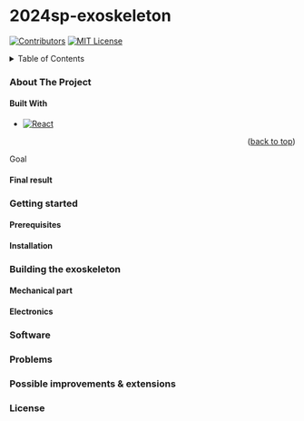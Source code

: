 # 2024sp-exoskeleton
<a name="readme-top"></a>


<!-- PROJECT SHIELDS -->
<!--
-->
[![Contributors][contributors-shield]][contributors-url]
[![MIT License][license-shield]][license-url]


<!-- MARKDOWN LINKS & IMAGES -->
<!-- https://www.markdownguide.org/basic-syntax/#reference-style-links -->
<!-- change the contributors page -->


<!-- TABLE OF CONTENTS -->
<details>
  <summary>Table of Contents</summary>
  <ol>
    <li>
      <a href="#overview">Overview</a>
      <ul>
        <li><a href="#built-with">Built With</a></li>
        <li><a href="#goal">Goal</a></li>
        <li><a href="#final-result">Final Result</a></li>
      </ul>
    </li>
    <li>
      <a href="#getting-started">Getting Started</a>
      <ul>
        <li><a href="#prerequisites">Prerequisites</a></li>
        <li><a href="#installation">Installation</a></li>
      </ul>
    </li>
    <li><a href="#building-the-exoskeleton">Building the exoskeleton</a></li>
      <ul>
        <li><a href="#mechanical part">Mechanical part</a></li>
        <li><a href="#electronics">Electronics</a></li>
      </ul>
    <li><a href="#software">Software</a></li>
    <li><a href="#Problems">Problems</a></li>
    <li><a href="#Possible improvements & extensions">Possible improvements & extensions</a></li>
    <li><a href="#license">License</a></li>
  </ol>
</details>


<!-- ABOUT THE PROJECT -->
### About The Project

#### Built With 

* [![React][React.js]][React-url]

<p align="right">(<a href="#readme-top">back to top</a>)</p

#### Goal

#### Final result

### Getting started

#### Prerequisites

#### Installation

### Building the exoskeleton

#### Mechanical part

#### Electronics

### Software

### Problems

### Possible improvements & extensions

### License


<!-- MARKDOWN LINKS & IMAGES -->
<!-- https://www.markdownguide.org/basic-syntax/#reference-style-links -->
[contributors-shield]: https://img.shields.io/badge/CONTRIBUTORS-6-birightgreen?style=for-the-badge 
[contributors-url]: https://github.com/othneildrew/Best-README-Template/graphs/contributors
[license-shield]: https://img.shields.io/badge/LICENSE-MIT-brightyellow?style=for-the-badge
[license-url]: https://github.com/epfl-cs358/2024sp-exoskeleton/blob/main/LICENSE
[React.js]: https://img.shields.io/badge/React-20232A?style=for-the-badge&logo=react&logoColor=61DAFB
[React-url]: https://reactjs.org/
